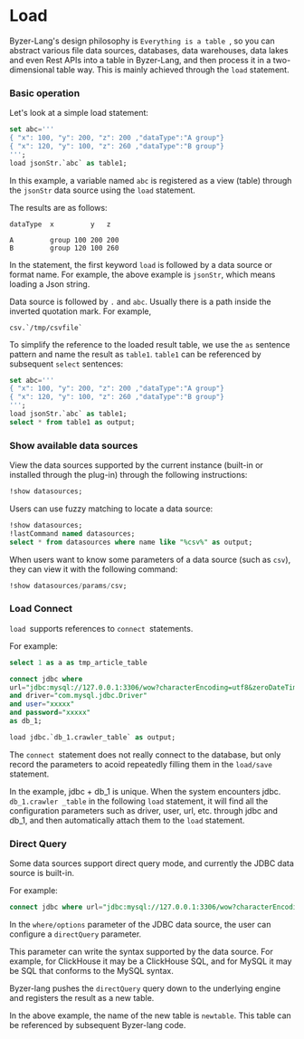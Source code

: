 # Load

Byzer-Lang's design philosophy is `Everything is a table `, so you can abstract various file data sources, databases, data warehouses, data lakes and even Rest APIs into a table in Byzer-Lang, and then process it in a two-dimensional table way. This is mainly achieved through the `load` statement.


### Basic operation

Let's look at a simple load statement:

```sql
set abc='''
{ "x": 100, "y": 200, "z": 200 ,"dataType":"A group"}
{ "x": 120, "y": 100, "z": 260 ,"dataType":"B group"}
''';
load jsonStr.`abc` as table1;
```

In this example, a variable named `abc` is registered as a view (table) through the `jsonStr` data source using the `load` statement.

The results are as follows:

```
dataType  x         y   z

A         group	100	200	200
B         group	120	100	260

```

In the statement, the first keyword `load` is followed by a data source or format name. For example, the above example is `jsonStr`, which means loading a Json string. 

Data source  is followed by `.` and `abc`. Usually there is a path inside the inverted quotation mark. For example, 

```
csv.`/tmp/csvfile`
```

To simplify the  reference to the loaded result table, we use the `as` sentence pattern and name the result as `table1`. 
`table1` can be referenced by subsequent `select` sentences:

```sql
set abc='''
{ "x": 100, "y": 200, "z": 200 ,"dataType":"A group"}
{ "x": 120, "y": 100, "z": 260 ,"dataType":"B group"}
''';
load jsonStr.`abc` as table1;
select * from table1 as output;
```

### Show available data sources

View the data sources supported by the current instance (built-in or installed through the plug-in) through the following instructions:

```sql
!show datasources;
```

Users can use fuzzy matching to locate a data source:

```sql
!show datasources;
!lastCommand named datasources;
select * from datasources where name like "%csv%" as output;
```

When users want to know some parameters of a data source (such as `csv`), they can view it with the following command:

```sql
!show datasources/params/csv;
```

### Load Connect

`load `supports references to `connect `statements.

For example:

```sql
select 1 as a as tmp_article_table

connect jdbc where
url="jdbc:mysql://127.0.0.1:3306/wow?characterEncoding=utf8&zeroDateTimeBehavior=convertToNull&tinyInt1isBit=false"
and driver="com.mysql.jdbc.Driver"
and user="xxxxx"
and password="xxxxx"
as db_1;

load jdbc.`db_1.crawler_table` as output;
```

The `connect `statement does not really connect to the database, but only record the parameters to acoid repeatedly filling them in the `load/save `statement.

In the example, jdbc + db_1 is unique. When the system encounters jdbc. `db_1.crawler _table` in the following `load` statement, it will find all the configuration parameters such as driver, user, url, etc. through jdbc and db_1, and then automatically attach them to the `load` statement.

### Direct Query

Some data sources support direct query mode, and currently the JDBC data source is built-in.

For example:

```sql
connect jdbc where url="jdbc:mysql://127.0.0.1:3306/wow?characterEncoding=utf8&zeroDateTimeBehavior=convertToNull&tinyInt1isBit=false" and driver="com.mysql.jdbc.Driver" and user="xxxx" and password="xxxx" as mysql_instance;load jdbc.`mysql_instance.test1` where directQuery='''select * from test1 limit 10''' as newtable;select * from newtable as output;
```

In the `where/options` parameter of the JDBC data source, the user can configure a `directQuery` parameter.

This parameter can write the syntax supported by the data source. For example, for ClickHouse it may be a ClickHouse SQL, and for MySQL it may be SQL that conforms to the MySQL syntax.

Byzer-lang pushes the `directQuery` query down to the underlying engine and registers the result as a new table.

In the above example, the name of the new table is `newtable`. This table can be referenced by subsequent Byzer-lang code.